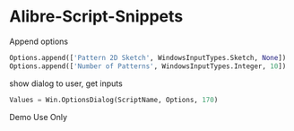 # Alibre-Script-Snippets
Append options
```py
Options.append(['Pattern 2D Sketch', WindowsInputTypes.Sketch, None])
Options.append(['Number of Patterns', WindowsInputTypes.Integer, 10])
```
show dialog to user, get inputs
```py
Values = Win.OptionsDialog(ScriptName, Options, 170)
```
Demo Use Only
